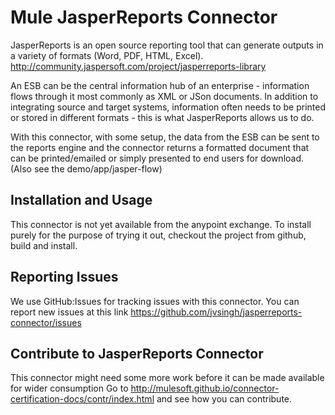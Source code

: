 
Mule JasperReports Connector
============================

JasperReports is an open source reporting tool that can generate outputs in a variety of formats (Word, PDF, HTML, Excel). 
http://community.jaspersoft.com/project/jasperreports-library

An ESB can be the central information hub of an enterprise - information flows through it most commonly as XML or JSon documents. 
In addition to integrating source and target systems, information often needs to be printed 
or stored in different formats - this is what JasperReports allows us to do. 

With this connector, with some setup, the data from the ESB can be sent to the reports engine and the connector returns a formatted document
that can be printed/emailed or simply presented to end users for download. 
(Also see the demo/app/jasper-flow)

Installation and Usage
----------------------

This connector is not yet available from the anypoint exchange. To install purely for the purpose of trying it out, checkout the project from github, build and install.



Reporting Issues
----------------

We use GitHub:Issues for tracking issues with this connector. You can report new issues at this link https://github.com/jvsingh/jasperreports-connector/issues

Contribute to JasperReports Connector
----------------------------------

This connector might need some more work before it can be made available for wider consumption
Go to http://mulesoft.github.io/connector-certification-docs/contr/index.html
 and see how you can contribute.

